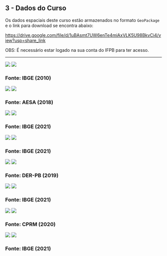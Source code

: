## 3 - Dados do Curso

Os dados espaciais deste curso estão armazenados no formato `GeoPackage` e o link para download se encontra abaixo:

https://drive.google.com/file/d/1uBAsmt7UW6enTe4miAxVLK5U98BkvCi4/view?usp=share_link

OBS: É necessário estar logado na sua conta do IFPB para ter acesso.

<hr>

<img src="../img/densidade_pb.jpg">
<img src="../img/densidade_pb_img.jpg">

### Fonte: IBGE (2010)

<img src="../img/drenagem.jpg">
<img src="../img/drenagem_img.jpg">

### Fonte: AESA (2018)

<img src="../img/estados_ne.jpg">
<img src="../img/estados_ne_img.jpg">

### Fonte: IBGE (2021)

<img src="../img/limite_pb.jpg">
<img src="../img/limite_pb_img.jpg">

### Fonte: IBGE (2021)

<img src="../img/malha_viaria.jpg">
<img src="../img/malha_viaria_img.jpg">

### Fonte: DER-PB (2019)

<img src="../img/municipios.jpg">
<img src="../img/municipios_img.jpg">

### Fonte: IBGE (2021)

<img src="../img/pocos.jpg">
<img src="../img/pocos_img.jpg">

### Fonte: CPRM (2020)

<img src="../img/sedes.jpg">
<img src="../img/sedes_img.jpg">

### Fonte: IBGE (2021)



